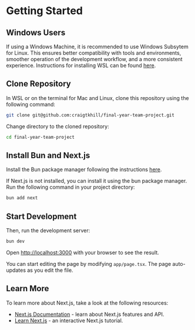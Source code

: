 # Getting Started

## Windows Users

If using a Windows Machine, it is recommended to use Windows Subsytem for Linux. This ensures better compatibility with tools and environments, smoother operation of the development workflow, and a more consistent experience. Instructions for installing WSL can be found [here](https://learn.microsoft.com/en-us/windows/wsl/install).

## Clone Repository

In WSL or on the terminal for Mac and Linux, clone this repository using the following command:

```bash
git clone git@github.com:craigtkhill/final-year-team-project.git
```

Change directory to the cloned repository:

```bash
cd final-year-team-project
```

## Install Bun and Next.js

Install the Bun package manager following the instructions [here](https://bun.sh/docs/installation).

If Next.js is not installed, you can install it using the bun package manager. Run the following command in your project directory:

```bash
bun add next
```

## Start Development

Then, run the development server:

```bash
bun dev
```

Open [http://localhost:3000](http://localhost:3000) with your browser to see the result.

You can start editing the page by modifying `app/page.tsx`. The page auto-updates as you edit the file.

## Learn More

To learn more about Next.js, take a look at the following resources:

- [Next.js Documentation](https://nextjs.org/docs) - learn about Next.js features and API.
- [Learn Next.js](https://nextjs.org/learn) - an interactive Next.js tutorial.
